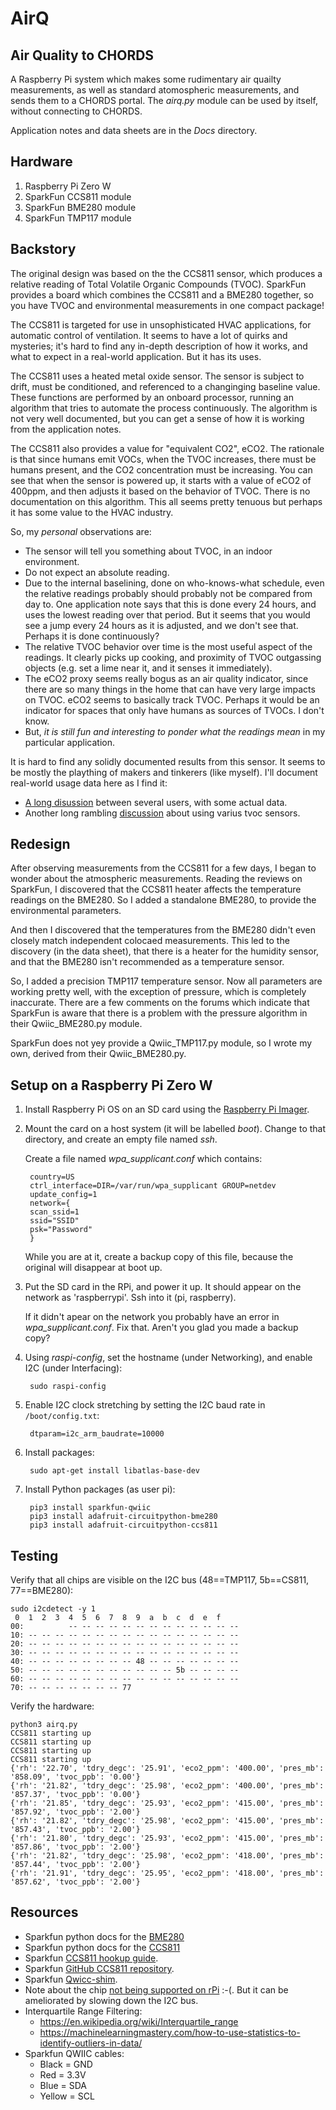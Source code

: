 # AirQ

## Air Quality to CHORDS

A Raspberry Pi system which makes some rudimentary air quailty measurements, as well 
as standard atomospheric measurements, and sends them to a CHORDS portal. The _airq.py_ 
module can be used by itself, without connecting to CHORDS.

Application notes and data sheets are in the _Docs_ directory.

## Hardware

1. Raspberry Pi Zero W
1. SparkFun CCS811 module
1. SparkFun BME280 module
1. SparkFun TMP117 module

## Backstory
The original design was based on the the CCS811 sensor, which produces a relative reading of 
Total Volatile Organic Compounds (TVOC). SparkFun provides a board which combines the CCS811 and
a BME280 together, so you have TVOC and environmental measurements in one compact package!

The CCS811 is targeted for use in unsophisticated HVAC applications, for automatic control of ventilation.
It seems to have a lot of quirks and mysteries; it's hard to find any in-depth description of how it
works, and what to expect in a real-world application. But it has its uses.

The CCS811 uses a heated metal oxide sensor. The sensor is subject to drift, must be conditioned, and referenced
to a changinging baseline value. These functions are performed by an onboard processor, running an algorithm
that tries to automate the process continuously. The algorithm is not very well documented, but you 
can get a sense of how it is working from the application notes.

The CCS811 also provides a value for "equivalent CO2", eCO2. The rationale is that since humans emit
VOCs, when the TVOC increases, there must be humans present, and the CO2 concentration must be
increasing. You can see that when the sensor is powered up, it starts with a value of eCO2 of
400ppm, and then adjusts it based on the behavior of TVOC. There is no documentation
on this algorithm. This all seems pretty tenuous but perhaps it has some value to the
HVAC industry.

So, my _personal_ observations are:

* The sensor will tell you something about TVOC, in an indoor environment.
* Do not expect an absolute reading.
* Due to the internal baselining, done on who-knows-what schedule,
  even the relative readings probably should probably not be compared from day to.
  One application note says that this is done every 24 hours, and uses the lowest
  reading over that period. But it seems that you would see a jump every 24 hours
  as it is adjusted, and we don't see that. Perhaps it is done continuously?
* The relative TVOC behavior over time is the most useful aspect of the readings. It clearly
  picks up cooking, and proximity of TVOC outgassing objects (e.g. set a lime near it, and it
  senses it immediately).
* The eCO2 proxy seems really bogus as an air quality indicator, since there are so many things
  in the home that can have very large impacts on TVOC. eCO2 seems to basically track
  TVOC. Perhaps it would be an indicator for spaces that only have humans as sources of TVOCs. I don't know.
* But, _it is still fun and interesting to ponder what the readings mean_ in my
  particular application.

It is hard to find any solidly documented results from this sensor. It seems to
be mostly the plaything of makers and tinkerers (like myself). I'll document
real-world usage data here as I find it:

* [A long disussion](https://github.com/maarten-pennings/CCS811/issues/8) between several users,
  with some actual data.
* Another long rambling 
  [discussion](https://forum.mysensors.org/topic/10316/particle-powered-air-quality-sensor-logging-to-google-docs)
  about using varius tvoc sensors.

## Redesign

After observing measurements from the CCS811 for a few days, I began to wonder about the 
atmospheric measurements. Reading the reviews on SparkFun, I discovered that the CCS811
heater affects the temperature readings on the BME280. So I added a standalone BME280,
to provide the environmental parameters. 

And then I discovered that the temperatures from the BME280 didn't even closely match independent
colocaed measurements. This led to the discovery (in the data sheet), that there is a heater for 
the humidity sensor, and that the BME280 isn't recommended as a temperature sensor.

So, I added a precision TMP117 temperature sensor. Now all parameters are working pretty well, with
the exception of pressure, which is completely inaccurate. There are a few comments on the forums
which indicate that SparkFun is aware that there is a problem with the pressure algorithm
in their Qwiic_BME280.py module.

SparkFun does not yey provide a Qwiic_TMP117.py module, so I wrote my own, derived from
their Qwiic_BME280.py.

## Setup on a Raspberry Pi Zero W

1. Install Raspberry Pi OS on an SD card using the [Raspberry Pi Imager](https://www.raspberrypi.org/downloads/).

1. Mount the card on a host system (it will be labelled _boot_). Change to that directory, 
   and create an empty file named _ssh_.
   
   Create a file named _wpa_supplicant.conf_ which contains:
   
        country=US
        ctrl_interface=DIR=/var/run/wpa_supplicant GROUP=netdev
        update_config=1
        network={
        scan_ssid=1
        ssid="SSID"
        psk="Password"
        }
        
   While you are at it, create a backup copy of this file, because the original will disappear 
   at boot up.
       

1. Put the SD card in the RPi, and power it up. It should appear on the network as
   'raspberrypi'. Ssh into it (pi, raspberry).
   
   If it didn't apear on the network you probably have an error in _wpa_supplicant.conf_. Fix 
   that. Aren't you glad you made a backup copy?
   
1. Using _raspi-config_, set the hostname (under Networking), and enable I2C (under Interfacing):

        sudo raspi-config

1. Enable I2C clock stretching by setting the I2C baud rate in `/boot/config.txt`:

        dtparam=i2c_arm_baudrate=10000

1. Install packages:

        sudo apt-get install libatlas-base-dev

1. Install Python packages (as user pi):

        pip3 install sparkfun-qwiic
        pip3 install adafruit-circuitpython-bme280
        pip3 install adafruit-circuitpython-ccs811

## Testing

Verify that all chips are visible on the I2C bus (48==TMP117, 5b==CS811, 77==BME280):
```
sudo i2cdetect -y 1
 0  1  2  3  4  5  6  7  8  9  a  b  c  d  e  f
00:          -- -- -- -- -- -- -- -- -- -- -- -- -- 
10: -- -- -- -- -- -- -- -- -- -- -- -- -- -- -- -- 
20: -- -- -- -- -- -- -- -- -- -- -- -- -- -- -- -- 
30: -- -- -- -- -- -- -- -- -- -- -- -- -- -- -- -- 
40: -- -- -- -- -- -- -- -- 48 -- -- -- -- -- -- -- 
50: -- -- -- -- -- -- -- -- -- -- -- 5b -- -- -- -- 
60: -- -- -- -- -- -- -- -- -- -- -- -- -- -- -- -- 
70: -- -- -- -- -- -- -- 77
```

Verify the hardware:

    python3 airq.py
    CCS811 starting up
    CCS811 starting up
    CCS811 starting up
    CCS811 starting up
    {'rh': '22.70', 'tdry_degc': '25.91', 'eco2_ppm': '400.00', 'pres_mb': '858.09', 'tvoc_ppb': '0.00'}
    {'rh': '21.82', 'tdry_degc': '25.98', 'eco2_ppm': '400.00', 'pres_mb': '857.37', 'tvoc_ppb': '0.00'}
    {'rh': '21.85', 'tdry_degc': '25.93', 'eco2_ppm': '415.00', 'pres_mb': '857.92', 'tvoc_ppb': '2.00'}
    {'rh': '21.82', 'tdry_degc': '25.98', 'eco2_ppm': '415.00', 'pres_mb': '857.43', 'tvoc_ppb': '2.00'}
    {'rh': '21.80', 'tdry_degc': '25.93', 'eco2_ppm': '415.00', 'pres_mb': '857.86', 'tvoc_ppb': '2.00'}
    {'rh': '21.82', 'tdry_degc': '25.98', 'eco2_ppm': '418.00', 'pres_mb': '857.44', 'tvoc_ppb': '2.00'}
    {'rh': '21.91', 'tdry_degc': '25.95', 'eco2_ppm': '418.00', 'pres_mb': '857.62', 'tvoc_ppb': '2.00'}

## Resources

- Sparkfun python docs for the [BME280](https://qwiic-bme280-py.readthedocs.io/en/latest/?)
- Sparkfun python docs for the [CCS811](https://qwiic-ccs811-py.readthedocs.io/en/latest/?)
- Sparkfun [CCS811 hookup guide](https://learn.sparkfun.com/tutorials/ccs811bme280-qwiic-environmental-combo-breakout-hookup-guide?_ga=2.42719461.1539937089.1601160436-1748549399.1600881830).
- Sparkfun [GitHub CCS811 repository](https://github.com/sparkfun/CCS811_Air_Quality_Breakout).
- Sparkfun [Qwicc-shim](https://learn.sparkfun.com/tutorials/qwiic-shim-for-raspberry-pi-hookup-guide?_ga=2.122920139.1539937089.1601160436-1748549399.1600881830).
- Note about the chip [not being supported on rPi](https://raspberrypi.stackexchange.com/questions/74418/pi-cannot-communicate-with-i2c-sensor) :-(. But it can be ameliorated by slowing down the I2C bus.
- Interquartile Range Filtering:
    - https://en.wikipedia.org/wiki/Interquartile_range
    - https://machinelearningmastery.com/how-to-use-statistics-to-identify-outliers-in-data/
- Sparkfun QWIIC cables:
  - Black = GND
  - Red = 3.3V
  - Blue = SDA
  - Yellow = SCL
 
